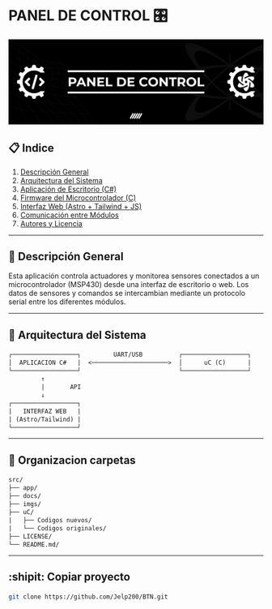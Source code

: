# PANEL DE CONTROL :control_knobs:

![Header](imgs/header.png)

## 📋 Indice

1. [Descripción General](docs/DescripcionGeneral.md)
2. [Arquitectura del Sistema](docs/ArquitecturaDelSistema.md)
3. [Aplicación de Escritorio (C#)](docs/AplicacionEscritorio.md)
4. [Firmware del Microcontrolador (C)](docs/Firmware.md)
5. [Interfaz Web (Astro + Tailwind + JS)](docs/InterfazWeb.md)
6. [Comunicación entre Módulos](docs/ComunicacionEntreModulos.md)
7. [Autores y Licencia](docs/Autores.md)

---

## 📌 Descripción General

Esta aplicación controla actuadores y monitorea sensores conectados a un microcontrolador (MSP430) desde una interfaz de escritorio o web. Los datos de sensores y comandos se intercambian mediante un protocolo serial entre los diferentes módulos.

---

## 🧱 Arquitectura del Sistema

```plaintext
┌──────────────────┐         UART/USB          ┌──────────────────┐
│  APLICACION C#   |  <─────────────────────>  │      uC (C)      |
└──────────────────┘                           └──────────────────┘
         ↑
         |       API
         ↓
┌──────────────────┐
|   INTERFAZ WEB   |
| (Astro/Tailwind) |
└──────────────────┘
```

---

## :file_folder: Organizacion carpetas

```plaintext
src/
├── app/
├── docs/
├── imgs/
├── uC/
|   ├── Codigos nuevos/
|   └── Codigos originales/
├── LICENSE/
└── README.md/
```

---

## :shipit: Copiar proyecto

```sh
git clone https://github.com/Jelp200/BTN.git
```
